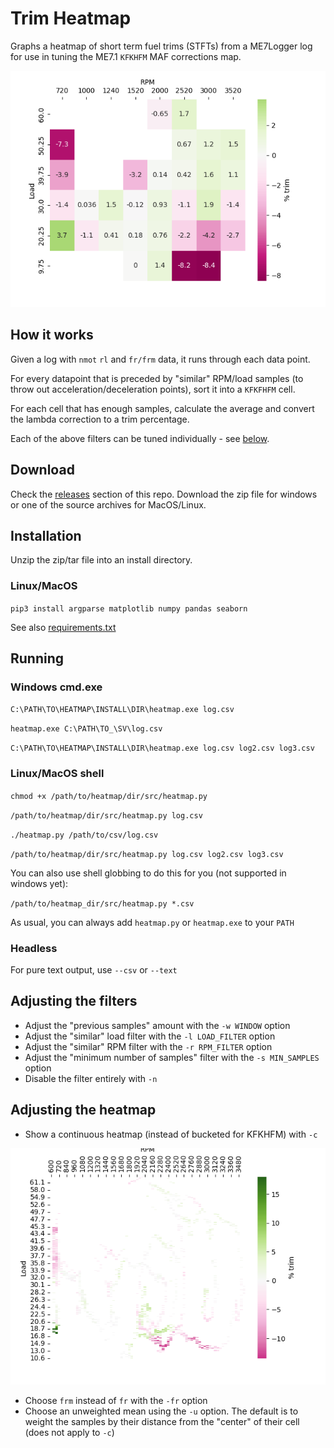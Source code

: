 # Trim Heatmap

Graphs a heatmap of short term fuel trims (STFTs) from a ME7Logger log for use in tuning the ME7.1 `KFKHFM` MAF corrections map.

![heatmap](./examples/heatmap.png)

## How it works

Given a log with `nmot` `rl` and `fr/frm` data, it runs through each data point.

For every datapoint that is preceded by "similar" RPM/load samples (to throw out acceleration/deceleration points), sort it into a `KFKFHFM` cell.

For each cell that has enough samples, calculate the average and convert the lambda correction to a trim percentage.

Each of the above filters can be tuned individually - see [below](#adjusting-the-filters).

## Download

Check the [releases](https://github.com/nyetwurk/trim-heatmap/releases) section of this repo. Download the zip file for windows or one of the source archives for MacOS/Linux.

## Installation

Unzip the zip/tar file into an install directory.

### Linux/MacOS

`pip3 install argparse matplotlib numpy pandas seaborn`

See also [requirements.txt](./src/requirements.txt)

## Running

### Windows cmd.exe

`C:\PATH\TO\HEATMAP\INSTALL\DIR\heatmap.exe log.csv`

`heatmap.exe C:\PATH\TO_\SV\log.csv`

`C:\PATH\TO\HEATMAP\INSTALL\DIR\heatmap.exe log.csv log2.csv log3.csv`

### Linux/MacOS shell

`chmod +x /path/to/heatmap/dir/src/heatmap.py`

`/path/to/heatmap/dir/src/heatmap.py log.csv`

`./heatmap.py /path/to/csv/log.csv`

`/path/to/heatmap/dir/src/heatmap.py log.csv log2.csv log3.csv`

You can also use shell globbing to do this for you (not supported in windows yet):

`/path/to/heatmap_dir/src/heatmap.py *.csv`

As usual, you can always add `heatmap.py` or `heatmap.exe` to your `PATH`

### Headless

For pure text output, use `--csv` or `--text`

## Adjusting the filters

* Adjust the "previous samples" amount with the `-w WINDOW` option
* Adjust the "similar" load filter with the `-l LOAD_FILTER` option
* Adjust the "similar" RPM filter with the `-r RPM_FILTER` option
* Adjust the "minimum number of samples" filter with the `-s MIN_SAMPLES` option
* Disable the filter entirely with `-n`

## Adjusting the heatmap

* Show a continuous heatmap (instead of bucketed for KFKHFM) with `-c`

![heatmap](./examples/heatmap-continuous.png)

* Choose `frm` instead of `fr` with the `-fr` option
* Choose an unweighted mean using the `-u` option. The default is to weight the samples by their distance from the "center" of their cell (does not apply to `-c`)
